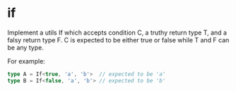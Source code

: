 <!--info-header-start-->
<h1>
  if
</h1>
<!--info-header-end-->

Implement a utils If which accepts condition C, a truthy return type T, and a falsy return type F. C is expected to be either true or false while T and F can be any type.

For example:
```ts
type A = If<true, 'a', 'b'>  // expected to be 'a'
type B = If<false, 'a', 'b'> // expected to be 'b'
```

